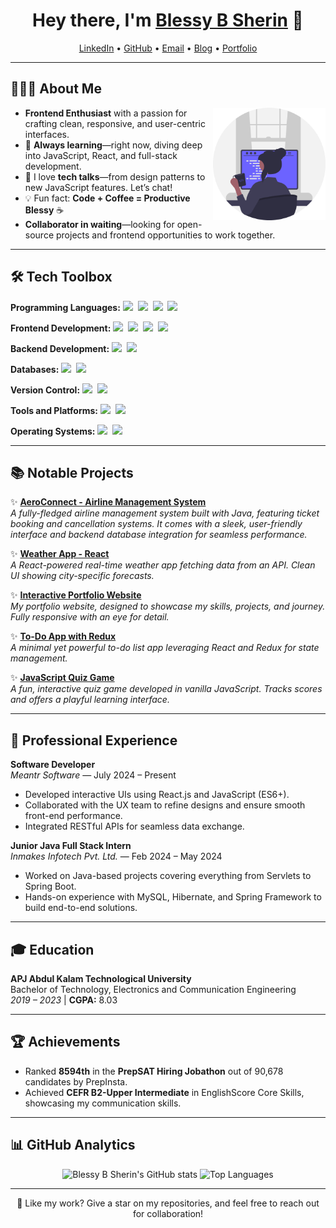 <h1 align="center">Hey there, I'm <a href="https://www.linkedin.com/in/blessy-b-sherin/">Blessy B Sherin</a> 👋</h1>

<!--- Social and Contact Links -->
<p align="center">
  <a href="https://www.linkedin.com/in/blessy-b-sherin-0799271a7/">LinkedIn</a> •
  <a href="https://github.com/Blessy-B-Sherin">GitHub</a> •
  <a href="mailto:blessysherin995@gmail.com">Email</a> •
  <a href="https://dev.to/blessy-b-sherin">Blog</a> •
  <a href="https://blessybsherin.netlify.app/">Portfolio</a>
</p>

---

## 👩🏻‍💻 About Me

<img src="Assets/illustration.svg" align="right" width="180px" alt="Blessy B Sherin's Illustration">


- **Frontend Enthusiast** with a passion for crafting clean, responsive, and user-centric interfaces.
- 🌱 **Always learning**—right now, diving deep into JavaScript, React, and full-stack development.
- 💬 I love **tech talks**—from design patterns to new JavaScript features. Let’s chat!
- 💡 Fun fact: **Code + Coffee = Productive Blessy** ☕
- **Collaborator in waiting**—looking for open-source projects and frontend opportunities to work together.

---

## 🛠 Tech Toolbox

**Programming Languages:**
<img src="https://img.shields.io/badge/-JavaScript-EDD222?logo=javascript&logoColor=white&style=flat">&nbsp;
<img src="https://img.shields.io/badge/-Java-ED8B00?logo=java&logoColor=white&style=flat">&nbsp;
<img src="https://img.shields.io/badge/-HTML5-DE5934?logo=HTML5&logoColor=white&style=flat">&nbsp;
<img src="https://img.shields.io/badge/-CSS3-2275B2?logo=CSS3&logoColor=white&style=flat">&nbsp;

**Frontend Development:**
<img src="https://img.shields.io/badge/-React-61DAFB?logo=react&logoColor=white&style=flat">&nbsp;
<img src="https://img.shields.io/badge/-Redux-764ABC?logo=redux&logoColor=white&style=flat">&nbsp;
<img src="https://img.shields.io/badge/-Bootstrap-563D7C?logo=bootstrap&logoColor=white&style=flat">&nbsp;
<img src="https://img.shields.io/badge/-Material--UI-007FFF?logo=mui&logoColor=white&style=flat">&nbsp;

**Backend Development:**
<img src="https://img.shields.io/badge/-Node.js-339933?logo=node.js&logoColor=white&style=flat">&nbsp;
<img src="https://img.shields.io/badge/-Express.js-000000?logo=express&logoColor=white&style=flat">&nbsp;

**Databases:**
<img src="https://img.shields.io/badge/-MySQL-4479A1?logo=mysql&logoColor=white&style=flat">&nbsp;
<img src="https://img.shields.io/badge/-MongoDB-47A248?logo=mongodb&logoColor=white&style=flat">&nbsp;

**Version Control:**
<img src="https://img.shields.io/badge/-Git-F05032?logo=git&logoColor=white&style=flat">&nbsp;
<img src="https://img.shields.io/badge/-GitHub-181717?logo=github&logoColor=white&style=flat">&nbsp;

**Tools and Platforms:**
<img src="https://img.shields.io/badge/-Visual%20Studio%20Code-007ACC?logo=visual-studio-code&logoColor=white&style=flat">&nbsp;
<img src="https://img.shields.io/badge/-Postman-FF6C37?logo=postman&logoColor=white&style=flat">&nbsp;

**Operating Systems:**
<img src="https://img.shields.io/badge/-Windows-0078D6?logo=windows&logoColor=white&style=flat">&nbsp;
<img src="https://img.shields.io/badge/-Linux-FCC624?logo=linux&logoColor=black&style=flat">&nbsp;

---

## 📚 Notable Projects

✨ **[AeroConnect - Airline Management System](https://github.com/Blessy-B-Sherin/AeroConnect)**  
*A fully-fledged airline management system built with Java, featuring ticket booking and cancellation systems. It comes with a sleek, user-friendly interface and backend database integration for seamless performance.*

✨ **[Weather App - React](https://github.com/Blessy-B-Sherin/React-Weather-App)**  
*A React-powered real-time weather app fetching data from an API. Clean UI showing city-specific forecasts.*

✨ **[Interactive Portfolio Website](https://blessybsherin.netlify.app/)**  
*My portfolio website, designed to showcase my skills, projects, and journey. Fully responsive with an eye for detail.*

✨ **[To-Do App with Redux](https://github.com/Blessy-B-Sherin/ToDo-App-Redux)**  
*A minimal yet powerful to-do list app leveraging React and Redux for state management.*

✨ **[JavaScript Quiz Game](https://github.com/Blessy-B-Sherin/JS-Quiz-App)**  
*A fun, interactive quiz game developed in vanilla JavaScript. Tracks scores and offers a playful learning interface.*

---

## 💼 Professional Experience

**Software Developer**  
*Meantr Software* — July 2024 – Present  
- Developed interactive UIs using React.js and JavaScript (ES6+).  
- Collaborated with the UX team to refine designs and ensure smooth front-end performance.  
- Integrated RESTful APIs for seamless data exchange.  

**Junior Java Full Stack Intern**  
*Inmakes Infotech Pvt. Ltd.* — Feb 2024 – May 2024  
- Worked on Java-based projects covering everything from Servlets to Spring Boot.  
- Hands-on experience with MySQL, Hibernate, and Spring Framework to build end-to-end solutions.

---

## 🎓 Education

**APJ Abdul Kalam Technological University**  
Bachelor of Technology, Electronics and Communication Engineering  
*2019 – 2023* | **CGPA:** 8.03

---

## 🏆 Achievements

- Ranked **8594th** in the **PrepSAT Hiring Jobathon** out of 90,678 candidates by PrepInsta.  
- Achieved **CEFR B2-Upper Intermediate** in EnglishScore Core Skills, showcasing my communication skills.

---

## 📊 GitHub Analytics

<p align="center">
  <img height="180em" src="https://github-readme-stats.vercel.app/api?username=Blessy-B-Sherin&show_icons=true&theme=radical" alt="Blessy B Sherin's GitHub stats" />
  <img height="180em" src="https://github-readme-stats.vercel.app/api/top-langs/?username=Blessy-B-Sherin&layout=compact&theme=radical" alt="Top Languages" />
</p>

---

<p align="center">🌟 Like my work? Give a star on my repositories, and feel free to reach out for collaboration!</p>
